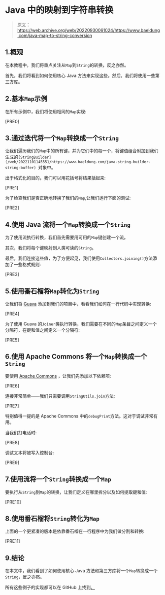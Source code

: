 # Java 中的映射到字符串转换

> 原文：<https://web.archive.org/web/20220930061024/https://www.baeldung.com/java-map-to-string-conversion>

## 1.概观

在本教程中，我们将重点关注从`Map`到`String`的转换，反之亦然。

首先，我们将看到如何使用核心 Java 方法来实现这些，然后，我们将使用一些第三方库。

## 2.基本`Map`示例

在所有示例中，我们将使用相同的`Map`实现:

[PRE0]

## 3.通过迭代将一个`Map`转换成一个`String`

让我们遍历我们的`Map`中的所有键，并为它们中的每一个，将键值组合附加到我们生成的`[StringBuilder](/web/20221101145551/https://www.baeldung.com/java-string-builder-string-buffer) `对象中。

出于格式化的目的，我们可以用花括号将结果括起来:

[PRE1]

为了检查我们是否正确地转换了我们的`Map`,让我们运行下面的测试:

[PRE2]

## 4.使用 Java 流将一个`Map`转换成一个`String`

为了使用流执行转换，我们首先需要用可用的`Map`键创建一个流。

其次，我们将每个键映射到人类可读的`String`。

最后，我们连接这些值，为了方便起见，我们使用`Collectors.joining()`方法添加了一些格式规则:

[PRE3]

## 5.使用番石榴将`Map`转化为`String`

让我们将 [Guava](https://web.archive.org/web/20221101145551/https://search.maven.org/search?q=g:com.google.guava%20AND%20a:guava) 添加到我们的项目中，看看我们如何在一行代码中实现转换:

[PRE4]

为了使用 Guava 的`Joiner`类执行转换，我们需要在不同的`Map`条目之间定义一个分隔符，在键和值之间定义一个分隔符:

[PRE5]

## 6.使用 Apache Commons 将一个`Map`转换成一个`String`

要使用 [Apache Commons](https://web.archive.org/web/20221101145551/https://search.maven.org/search?q=a:commons-collections4%20AND%20g:org.apache.commons) ，让我们先添加以下依赖项:

[PRE6]

连接非常简单——我们只需要调用`StringUtils.join`方法:

[PRE7]

特别值得一提的是 Apache Commons 中的`debugPrint`方法。这对于调试非常有用。

当我们打电话时:

[PRE8]

调试文本将被写入控制台:

[PRE9]

## 7.使用流将一个`String`转换成一个`Map`

要执行从`String`到`Map`的转换，让我们定义在哪里拆分以及如何提取键和值:

[PRE10]

## 8.使用番石榴将`String`转化为`Map`

上面的一个更紧凑的版本是依靠番石榴在一行程序中为我们做分割和转换:

[PRE11]

## 9.结论

在本文中，我们看到了如何使用核心 Java 方法和第三方库将一个`Map`转换成一个`String`，反之亦然。

所有这些例子的实现都可以在 GitHub 上找到[。](https://web.archive.org/web/20221101145551/https://github.com/eugenp/tutorials/tree/master/core-java-modules/core-java-collections-maps-2)